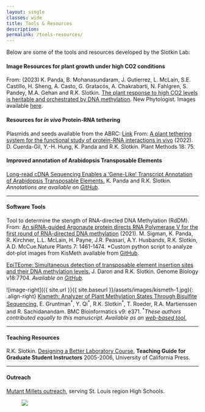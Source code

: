 ```yaml
---
layout: single
classes: wide
title: Tools & Resources
description:
permalink: /tools-resources/
---
```

Below are some of the tools and resources developed by the Slotkin Lab:

#### Image Resources for plant growth under high CO2 conditions

From: (2023) K. Panda, B. Mohanasundaram, J. Gutierrez, L. McLain, S.E. Castillo, H. Sheng, A. Casto, G. Gratacós, A. Chakrabarti, N. Fahlgren,  S. Pandey,  M.A. Gehan and R.K. Slotkin. [The plant response to high CO2 levels is heritable and orchestrated by DNA methylation](https://nph.onlinelibrary.wiley.com/doi/abs/10.1111/nph.18876). New Phytologist. Images available [here](https://github.com/danforthcenter/heritable-highCO2-response).

#### Resources for *in vivo* Protein-RNA tethering 

Plasmids and seeds available from the ABRC: [Link](https://abrc.osu.edu/stocks?search%5Btaxon%5D=Arabidopsis+thaliana&search%5Bsearch_text%5D=Slotkin&search%5Bsearch_fields%5D=Donor+last+name)
From: [A plant tethering system for the functional study of protein-RNA interactions in vivo](https://plantmethods.biomedcentral.com/articles/10.1186/s13007-022-00907-w) (2022). D. Cuerda-Gil, Y.-H. Hung, K. Panda and R.K. Slotkin. Plant Methods 18: 75.

#### Improved annotation of Arabidopsis Transposable Elements

[Long-read cDNA Sequencing Enables a ‘Gene-Like’ Transcript Annotation of Arabidopsis Transposable Elements.](http://www.plantcell.org/content/32/9/2687) K. Panda and R.K. Slotkin.  *Annotations are available on [GitHub](https://github.com/KaushikPanda1/AthalianaTETranscripts).*

---
#### Software Tools

Tool to determine the stength of RNA-directed DNA Methylation (RdDM). From: [An siRNA-guided Argonaute protein directs RNA Polymerase V for the first round of RNA-directed DNA methylation](https://www.nature.com/articles/s41477-021-01008-7) (2021). M. Sigman, K. Panda, R. Kirchner, L.L. McLain, H. Payne, J.R. Peasari, A.Y. Husbands, R.K. Slotkin, A.D. McCue.Nature Plants 7: 1461-1474. 
*Custom python script to analyze dot-plot images from KisMeth available from [GitHub](https://github.com/jpeasari/Dot-Plot-Anaysis-OpenCV).

[EpiTEome: Simultaneous detection of transposable element insertion sites and their DNA methylation levels.](https://genomebiology.biomedcentral.com/articles/10.1186/s13059-017-1232-0) J. Daron and R.K. Slotkin. Genome Biology v18:7704.  *Available on [GitHub](https://github.com/jdaron/epiTEome).*

![image-right]({{ site.url }}{{ site.baseurl }}/assets/images/kismeth-1.jpg){: .align-right}
[Kismeth: Analyzer of Plant Methylation States Through Bisulfite Sequencing.](http://www.biomedcentral.com/1471-2105/9/371) E. Gruntman<sup>\*</sup>, Y. Qi<sup>\*</sup>, R.K. Slotkin<sup>\*</sup>, T. Roeder, R.A. Martienssen and R. Sachidanandam. BMC Bioinformatics v9: e371.<sup> \*</sup>*These authors contributed equally to this manuscript. Available as an [web-based tool.](http://katahdin.mssm.edu/kismeth/revpage.pl)*

---
#### Teaching Resources

R.K. Slotkin. [Designing a Better Laboratory Course.](http://gsi.berkeley.edu/slotkinrk-2005/) **Teaching Guide for Graduate Student Instructors** 2005-2006, University of California Press.

---
#### Outreach

[Mutant Millets outreach](https://mutantmillets.org), serving St. Louis region High Schools.
<figure>
  <a href="https://mutantmillets.org"><img src="https://mutantmillets.files.wordpress.com/2014/01/cropped-header4.jpg"></a>
</figure>
